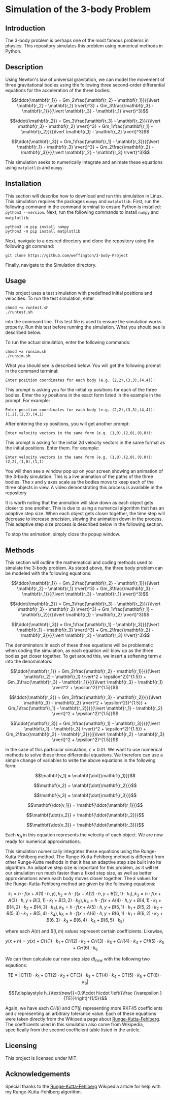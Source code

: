 # Simulation of the 3-body Problem
## Introduction
The 3-body problem is perhaps one of the most famous problems in physics. This repository simulates this problem using numerical methods in Python.

## Description
Using Newton's law of universal gravitation, we can model the movement of three gravitational bodies using the following three second-order differential equations for the acceleration of the three bodies:

$$\ddot{\mathbf{r_1}} = Gm_2\frac{\mathbf{r_2} - \mathbf{r_1}}{{\lvert \mathbf{r_2} - \mathbf{r_1} \rvert}^3} + Gm_3\frac{\mathbf{r_3} - \mathbf{r_1}}{{\lvert \mathbf{r_3} - \mathbf{r_1} \rvert}^3}$$

$$\ddot{\mathbf{r_2}} = Gm_3\frac{\mathbf{r_3} - \mathbf{r_2}}{{\lvert \mathbf{r_3} - \mathbf{r_2} \rvert}^3} + Gm_1\frac{\mathbf{r_1} - \mathbf{r_2}}{{\lvert \mathbf{r_1} - \mathbf{r_2} \rvert}^3}$$

$$\ddot{\mathbf{r_3}} = Gm_1\frac{\mathbf{r_1} - \mathbf{r_3}}{{\lvert \mathbf{r_1} - \mathbf{r_3} \rvert}^3} + Gm_2\frac{\mathbf{r_2} - \mathbf{r_3}}{{\lvert \mathbf{r_2} - \mathbf{r_3} \rvert}^3}$$

This simulation seeks to numerically integrate and animate these equations using `matplotlib` and `numpy`.

## Installation
This section will describe how to download and run this simulation in Linux. This simulation requires the packages `numpy` and `matplotlib`. First, run the following command in the command terminal to ensure Python is installed: 
`python3 --version`.
Next, run the following commands to install `numpy` and `matplotlib`:
```
python3 -m pip install numpy
python3 -m pip install matplotlib
```
Next, navigate to a desired directory and clone the repository using the following git command:

```
git clone https://github.com/weffington/3-body-Project
```

Finally, navigate to the Simulation directory.

## Usage
This project uses a test simulation with predefined initial positions and velocities. To run the test simulation, enter 
```
chmod +x runtest.sh
./runtest.sh
```

into the command line. This test file is used to ensure the simulation works properly. Run this test before running the simulation. What you should see is described below.

To run the actual simulation, enter the following commands:
```
chmod +x runsim.sh
./runsim.sh
```
What you should see is described below.
You will get the following prompt in the command terminal:
```
Enter position coordinates for each body (e.g. (2,2),(3,3),(4,4)):
```
This prompt is asking you for the initial xy positions for each of the three bodies. Enter the xy positions in the exact form listed in the example in the prompt. For example:
```
Enter position coordinates for each body (e.g. (2,2),(3,3),(4,4)):
(1,2),(2,3),(4,1)
``` 
After entering the xy positions, you will get another prompt:
```
Enter velocity vectors in the same form (e.g. (1,0),(2,0),(0,0)):
```
This prompt is asking for the initial 2d velocity vectors in the same format as the initial positions. Enter them. For example:
```
Enter velocity vectors in the same form (e.g. (1,0),(2,0),(0,0)):
(2,2),(1,0),(1,1)
```
You will then see a window pop up on your screen showing an animation of the 3-body simulation. This is a live animation of the paths of the three bodies. The x and y axes scale as the bodies move to keep each of the three objects in view. A video demonstrating this process is available in the repository

It is worth noting that the animation will slow down as each object gets closer to one another. This is due to using a numerical algorithm that has an adaptive step size. When each object gets closer together, the time step will decrease to increase precision, slowing the animation down in the process. This adaptive step size process is described below in the following section.

To stop the animation, simply close the popup window.

## Methods
This section will outline the mathematical and coding methods used to simulate the 3-body problem. As stated above, the three body problem can be modeled with the following equations:

$$\ddot{\mathbf{r_1}} = Gm_2\frac{\mathbf{r_2} - \mathbf{r_1}}{{\lvert \mathbf{r_2} - \mathbf{r_1} \rvert}^3} + Gm_3\frac{\mathbf{r_3} - \mathbf{r_1}}{{\lvert \mathbf{r_3} - \mathbf{r_1} \rvert}^3}$$

$$\ddot{\mathbf{r_2}} = Gm_3\frac{\mathbf{r_3} - \mathbf{r_2}}{{\lvert \mathbf{r_3} - \mathbf{r_2} \rvert}^3} + Gm_1\frac{\mathbf{r_1} - \mathbf{r_2}}{{\lvert \mathbf{r_1} - \mathbf{r_2} \rvert}^3}$$

$$\ddot{\mathbf{r_3}} = Gm_1\frac{\mathbf{r_1} - \mathbf{r_3}}{{\lvert \mathbf{r_1} - \mathbf{r_3} \rvert}^3} + Gm_2\frac{\mathbf{r_2} - \mathbf{r_3}}{{\lvert \mathbf{r_2} - \mathbf{r_3} \rvert}^3}$$

The denominators in each of these three equations will be problematic when coding the simulation, as each equation will blow up as the three bodies get closer together. To get around this, we insert a softening term $\epsilon$ into the denominators:

$$\ddot{\mathbf{r_1}} = Gm_2\frac{\mathbf{r_2} - \mathbf{r_1}}{({\lvert \mathbf{r_2} - \mathbf{r_1} \rvert^2 + \epsilon^2})^{1.5}} + Gm_3\frac{\mathbf{r_3} - \mathbf{r_1}}{({\lvert \mathbf{r_3} - \mathbf{r_1} \rvert^2 + \epsilon^2})^{1.5}}$$

$$\ddot{\mathbf{r_2}} = Gm_3\frac{\mathbf{r_3} - \mathbf{r_2}}{({\lvert \mathbf{r_3} - \mathbf{r_2} \rvert^2 + \epsilon^2})^{1.5}} + Gm_1\frac{\mathbf{r_1} - \mathbf{r_2}}{({\lvert \mathbf{r_1} - \mathbf{r_2} \rvert}^2 + \epsilon^2)^{1.5}}$$

$$\ddot{\mathbf{r_3}} = Gm_1\frac{\mathbf{r_1} - \mathbf{r_3}}{({\lvert \mathbf{r_1} - \mathbf{r_3} \rvert}^2 + \epsilon^2)^{1.5}} + Gm_2\frac{\mathbf{r_2} - \mathbf{r_3}}{({\lvert \mathbf{r_2} - \mathbf{r_3} \rvert}^2 + \epsilon^2)^{1.5}}$$


In the case of this particular simulation, $\epsilon = 0.01$. We want to use numerical methods to solve these three differential equations. We therefore can use a simple change of variables to write the above equations in the following form:

$$\mathbf{v_1} = \mathbf{\dot{\mathbf{r_1}}}$$

$$\mathbf{v_2} = \mathbf{\dot{\mathbf{r_2}}}$$

$$\mathbf{v_3} = \mathbf{\dot{\mathbf{r_3}}}$$

$$\mathbf{\dot{v_1}} = \mathbf{\ddot{\mathbf{r_1}}}$$

$$\mathbf{\dot{v_2}} = \mathbf{\ddot{\mathbf{r_2}}}$$

$$\mathbf{\dot{v_3}} = \mathbf{\ddot{\mathbf{r_3}}}$$

Each $\mathbf{v_n}$ in this equation represents the velocity of each object. We are now ready for numerical approximations.

This simulation numerically integrates these equations using the Runge-Kutta-Fehlberg method. The Runge-Kutta-Fehlberg method is different from other Runge-Kutte methods in that it has an adaptive step size built into its algorithm. An adaptive step size is important for this problem, as it will let our simulation run much faster than a fixed step size, as well as better approximations when each body moves closer together. The $k$ values for the Runge-Kutta-Fehlberg method are given by the following equations:

$$k_{1}=h\cdot f(x+A(1)\cdot h,y),k_{2}=h\cdot f(x+A(2)\cdot h,y+B(2,1)\cdot k_{1}),k_{3}=h\cdot f(x+A(3)\cdot h,y+B(3,1)\cdot k_{1}+B(3,2)\cdot k_{2}),k_{4}=h\cdot f(x+A(4)\cdot h,y+B(4,1)\cdot k_{1}+B(4,2)\cdot k_{2}+B(4,3)\cdot k_{3}),k_{5}=h\cdot f(x+A(5)\cdot h,y+B(5,1)\cdot k_{1}+B(5,2)\cdot k_{2}+B(5,3)\cdot k_{3}+B(5,4)\cdot k_{4}),k_{6}=h\cdot f(x+A(6)\cdot h,y+B(6,1)\cdot k_{1}+B(6,2)\cdot k_{2}+B(6,3)\cdot k_{3}+B(6,4)\cdot k_{4}+B(6,5)\cdot k_{5})$$

where each $A(n)$ and $B(l,m)$ values represent certain coefficients. Likewise,

$${\displaystyle y(x+h)=y(x)+CH(1)\cdot k_{1}+CH(2)\cdot k_{2}+CH(3)\cdot k_{3}+CH(4)\cdot k_{4}+CH(5)\cdot k_{5}+CH(6)\cdot k_{6}}$$

We can then calculate our new step size $dt_{new}$ with the following two eqautions:

$${\displaystyle \mathrm {TE} =\left|\mathrm {CT} (1)\cdot k_{1}+\mathrm {CT} (2)\cdot k_{2}+\mathrm {CT} (3)\cdot k_{3}+\mathrm {CT} (4)\cdot k_{4}+\mathrm {CT} (5)\cdot k_{5}+\mathrm {CT} (6)\cdot k_{6}\right|}$$


$${\displaystyle h_{\text{new}}=0.9\cdot h\cdot \left({\frac {\varepsilon }{TE}}\right)^{1/5}}$$

Again, we have each $CH(i)$ and $CT(j)$ representing more RKF45 coefficients and $\epsilon$ representing an arbitrary tolerance value. Each of these equations were taken directly from the Wikipedia page about [Runge-Kutta-Fehlberg](https://en.wikipedia.org/wiki/Runge%E2%80%93Kutta%E2%80%93Fehlberg_method). The coefficients used in this simulation also come from Wikipedia, specifically from the second coefficient table listed in the article. 

## Licensing
This project is licensed under MIT.

## Acknowledgements
Special thanks to the [Runge-Kutta-Fehlberg](https://en.wikipedia.org/wiki/Runge%E2%80%93Kutta%E2%80%93Fehlberg_method) Wikipedia article for help with my Runge-Kutta-Fehlberg algorithm.


